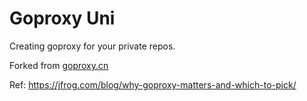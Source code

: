 # Goproxy Uni

Creating goproxy for your private repos.

Forked from [goproxy.cn](https://github.com/goproxy/goproxy.cn)

Ref: https://jfrog.com/blog/why-goproxy-matters-and-which-to-pick/